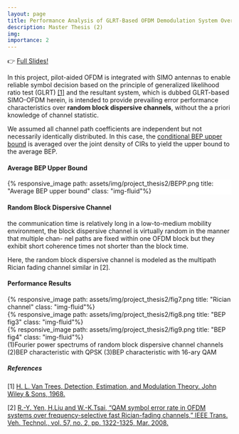 ```yaml
---
layout: page
title: Performance Analysis of GLRT-Based OFDM Demodulation System Over Random Block Dispersive Channel
description: Master Thesis (2)
img: 
importance: 2
---
```


:point_right: [Full Slides!](/assets/pdf/thesis_slides.pdf)

In this project, pilot-aided OFDM is integrated with SIMO antennas to enable reliable symbol decision based on the principle of generalized likelihood ratio test (GLRT) [[1]](#references) and the resultant system, which is dubbed GLRT-based SIMO-OFDM herein, is intended to provide prevailing error performance characteristics over **random block dispersive channels**, without the a priori knowledge of channel statistic.

We assumed all channel path coefficients are independent but not necessarily identically distributed. In this case, the [conditional BEP upper bound](projects/thesis1.md) is averaged over the joint density of CIRs to yield the upper bound to the average BEP.

#### Average BEP Upper Bound

<div class="w-75 p-3" style="background-color: #FFF;">{% responsive_image path: assets/img/project_thesis2/BEPP.png title: "Average BEP upper bound" class: "img-fluid"%}</div>

#### Random Block Dispersive Channel

 the communication time is relatively long in a low-to-medium mobility environment, the block dispersive channel is virtually random in the manner that multiple chan- nel paths are fixed within one OFDM block but they exhibit short coherence times not shorter than the block time.


Here, the random block dispersive channel is modeled as the multipath Rician fading channel similar in [2].

#### Performance Results

<div class="container">
  <div class="row">
    <div class="col">
      {% responsive_image path: assets/img/project_thesis2/fig7.png title: "Rician channel" class: "img-fluid"%}
    </div>
    <div class="col">
      {% responsive_image path: assets/img/project_thesis2/fig8.png title: "BEP fig3" class: "img-fluid"%}
    </div>
    <div class="col">
      {% responsive_image path: assets/img/project_thesis2/fig9.png title: "BEP fig4" class: "img-fluid"%}
    </div>
  </div>
</div>
<div class="caption">
    (1)Fourier power spectrums of random block dispersive channel channels
    (2)BEP characteristic with QPSK
    (3)BEP characteristic with 16-ary QAM
</div>

##### References
[1] [H. L. Van Trees, Detection, Estimation, and Modulation Theory. John Wiley & Sons, 1968.](https://www.wiley.com/en-us/Detection+Estimation+and+Modulation+Theory%2C+Part+I%3A+Detection%2C+Estimation%2C+and+Filtering+Theory%2C+2nd+Edition-p-9780470542965)

[2] [R.-Y. Yen, H.Liu and W.-K.Tsai, “QAM symbol error rate in OFDM systems over frequency-selective fast Rician-fading channels,” IEEE Trans. Veh. Technol., vol. 57, no. 2, pp. 1322-1325, Mar. 2008.](https://www.researchgate.net/publication/3156754_QAM_Symbol_Error_Rate_in_OFDM_Systems_Over_Frequency-Selective_Fast_Ricean-Fading_Channels)